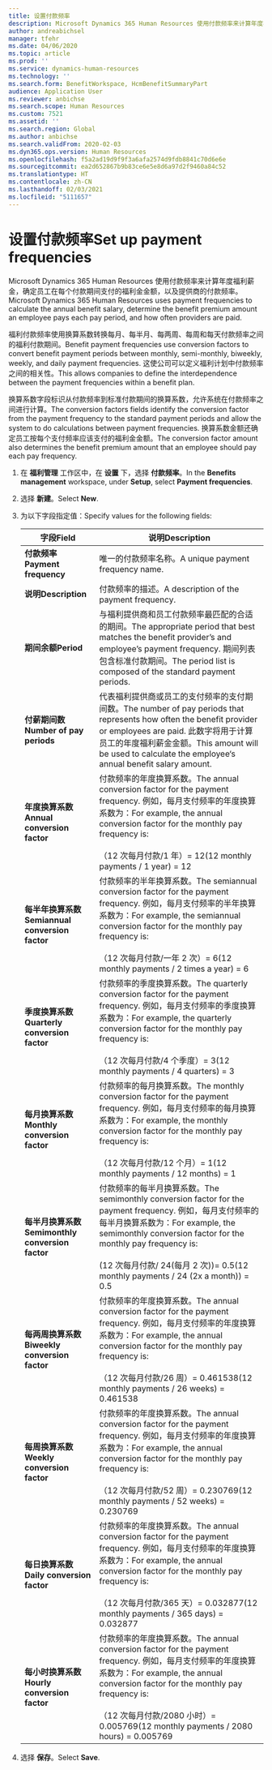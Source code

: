 ```yaml
---
title: 设置付款频率
description: Microsoft Dynamics 365 Human Resources 使用付款频率来计算年度福利薪金，确定员工在每个付款期间支付的福利金金额，以及提供商的付款频率。
author: andreabichsel
manager: tfehr
ms.date: 04/06/2020
ms.topic: article
ms.prod: ''
ms.service: dynamics-human-resources
ms.technology: ''
ms.search.form: BenefitWorkspace, HcmBenefitSummaryPart
audience: Application User
ms.reviewer: anbichse
ms.search.scope: Human Resources
ms.custom: 7521
ms.assetid: ''
ms.search.region: Global
ms.author: anbichse
ms.search.validFrom: 2020-02-03
ms.dyn365.ops.version: Human Resources
ms.openlocfilehash: f5a2ad19d9f9f3a6afa2574d9fdb8841c70d6e6e
ms.sourcegitcommit: ea2d652867b9b83ce6e5e8d6a97d2f9460a84c52
ms.translationtype: HT
ms.contentlocale: zh-CN
ms.lasthandoff: 02/03/2021
ms.locfileid: "5111657"
---
```

# <a name="set-up-payment-frequencies"></a><span data-ttu-id="b6466-103">设置付款频率</span><span class="sxs-lookup"><span data-stu-id="b6466-103">Set up payment frequencies</span></span>

<span data-ttu-id="b6466-104">Microsoft Dynamics 365 Human Resources 使用付款频率来计算年度福利薪金，确定员工在每个付款期间支付的福利金金额，以及提供商的付款频率。</span><span class="sxs-lookup"><span data-stu-id="b6466-104">Microsoft Dynamics 365 Human Resources uses payment frequencies to calculate the annual benefit salary, determine the benefit premium amount an employee pays each pay period, and how often providers are paid.</span></span>

<span data-ttu-id="b6466-105">福利付款频率使用换算系数转换每月、每半月、每两周、每周和每天付款频率之间的福利付款期间。</span><span class="sxs-lookup"><span data-stu-id="b6466-105">Benefit payment frequencies use conversion factors to convert benefit payment periods between monthly, semi-monthly, biweekly, weekly, and daily payment frequencies.</span></span> <span data-ttu-id="b6466-106">这使公司可以定义福利计划中付款频率之间的相关性。</span><span class="sxs-lookup"><span data-stu-id="b6466-106">This allows companies to define the interdependence between the payment frequencies within a benefit plan.</span></span>

<span data-ttu-id="b6466-107">换算系数字段标识从付款频率到标准付款期间的换算系数，允许系统在付款频率之间进行计算。</span><span class="sxs-lookup"><span data-stu-id="b6466-107">The conversion factors fields identify the conversion factor from the payment frequency to the standard payment periods and allow the system to do calculations between payment frequencies.</span></span> <span data-ttu-id="b6466-108">换算系数金额还确定员工按每个支付频率应该支付的福利金金额。</span><span class="sxs-lookup"><span data-stu-id="b6466-108">The conversion factor amount also determines the benefit premium amount that an employee should pay each pay frequency.</span></span>

1. <span data-ttu-id="b6466-109">在 **福利管理** 工作区中，在 **设置** 下，选择 **付款频率**。</span><span class="sxs-lookup"><span data-stu-id="b6466-109">In the **Benefits management** workspace, under **Setup**, select **Payment frequencies**.</span></span>

2. <span data-ttu-id="b6466-110">选择 **新建**。</span><span class="sxs-lookup"><span data-stu-id="b6466-110">Select **New**.</span></span>

3. <span data-ttu-id="b6466-111">为以下字段指定值：</span><span class="sxs-lookup"><span data-stu-id="b6466-111">Specify values for the following fields:</span></span>

   | <span data-ttu-id="b6466-112">字段</span><span class="sxs-lookup"><span data-stu-id="b6466-112">Field</span></span> | <span data-ttu-id="b6466-113">说明</span><span class="sxs-lookup"><span data-stu-id="b6466-113">Description</span></span> |
   | --- | --- |
   | <span data-ttu-id="b6466-114">**付款频率**</span><span class="sxs-lookup"><span data-stu-id="b6466-114">**Payment frequency**</span></span> | <span data-ttu-id="b6466-115">唯一的付款频率名称。</span><span class="sxs-lookup"><span data-stu-id="b6466-115">A unique payment frequency name.</span></span> |
   | <span data-ttu-id="b6466-116">**说明**</span><span class="sxs-lookup"><span data-stu-id="b6466-116">**Description**</span></span> | <span data-ttu-id="b6466-117">付款频率的描述。</span><span class="sxs-lookup"><span data-stu-id="b6466-117">A description of the payment frequency.</span></span> |
   | <span data-ttu-id="b6466-118">**期间余额**</span><span class="sxs-lookup"><span data-stu-id="b6466-118">**Period**</span></span> | <span data-ttu-id="b6466-119">与福利提供商和员工付款频率最匹配的合适的期间。</span><span class="sxs-lookup"><span data-stu-id="b6466-119">The appropriate period that best matches the benefit provider’s and employee’s payment frequency.</span></span> <span data-ttu-id="b6466-120">期间列表包含标准付款期间。</span><span class="sxs-lookup"><span data-stu-id="b6466-120">The period list is composed of the standard payment periods.</span></span> |
   | <span data-ttu-id="b6466-121">**付薪期间数**</span><span class="sxs-lookup"><span data-stu-id="b6466-121">**Number of pay periods**</span></span> | <span data-ttu-id="b6466-122">代表福利提供商或员工的支付频率的支付期间数。</span><span class="sxs-lookup"><span data-stu-id="b6466-122">The number of pay periods that represents how often the benefit provider or employees are paid.</span></span> <span data-ttu-id="b6466-123">此数字将用于计算员工的年度福利薪金金额。</span><span class="sxs-lookup"><span data-stu-id="b6466-123">This amount will be used to calculate the employee‘s annual benefit salary amount.</span></span> |
   | <span data-ttu-id="b6466-124">**年度换算系数**</span><span class="sxs-lookup"><span data-stu-id="b6466-124">**Annual conversion factor**</span></span> | <span data-ttu-id="b6466-125">付款频率的年度换算系数。</span><span class="sxs-lookup"><span data-stu-id="b6466-125">The annual conversion factor for the payment frequency.</span></span> <span data-ttu-id="b6466-126">例如，每月支付频率的年度换算系数为：</span><span class="sxs-lookup"><span data-stu-id="b6466-126">For example, the annual conversion factor for the monthly pay frequency is:</span></span> </br></br><span data-ttu-id="b6466-127">（12 次每月付款/1 年）= 12</span><span class="sxs-lookup"><span data-stu-id="b6466-127">(12 monthly payments / 1 year) = 12</span></span> |
   | <span data-ttu-id="b6466-128">**每半年换算系数**</span><span class="sxs-lookup"><span data-stu-id="b6466-128">**Semiannual conversion factor**</span></span> | <span data-ttu-id="b6466-129">付款频率的半年换算系数。</span><span class="sxs-lookup"><span data-stu-id="b6466-129">The semiannual conversion factor for the payment frequency.</span></span> <span data-ttu-id="b6466-130">例如，每月支付频率的半年换算系数为：</span><span class="sxs-lookup"><span data-stu-id="b6466-130">For example, the semiannual conversion factor for the monthly pay frequency is:</span></span> </br></br><span data-ttu-id="b6466-131">（12 次每月付款/一年 2 次）= 6</span><span class="sxs-lookup"><span data-stu-id="b6466-131">(12 monthly payments / 2 times a year) = 6</span></span> |
   | <span data-ttu-id="b6466-132">**季度换算系数**</span><span class="sxs-lookup"><span data-stu-id="b6466-132">**Quarterly conversion factor**</span></span> | <span data-ttu-id="b6466-133">付款频率的季度换算系数。</span><span class="sxs-lookup"><span data-stu-id="b6466-133">The quarterly conversion factor for the payment frequency.</span></span> <span data-ttu-id="b6466-134">例如，每月支付频率的季度换算系数为：</span><span class="sxs-lookup"><span data-stu-id="b6466-134">For example, the quarterly conversion factor for the monthly pay frequency is:</span></span> </br></br><span data-ttu-id="b6466-135">（12 次每月付款/4 个季度）= 3</span><span class="sxs-lookup"><span data-stu-id="b6466-135">(12 monthly payments / 4 quarters) = 3</span></span> |
   | <span data-ttu-id="b6466-136">**每月换算系数**</span><span class="sxs-lookup"><span data-stu-id="b6466-136">**Monthly conversion factor**</span></span> | <span data-ttu-id="b6466-137">付款频率的每月换算系数。</span><span class="sxs-lookup"><span data-stu-id="b6466-137">The monthly conversion factor for the payment frequency.</span></span> <span data-ttu-id="b6466-138">例如，每月支付频率的每月换算系数为：</span><span class="sxs-lookup"><span data-stu-id="b6466-138">For example, the monthly conversion factor for the monthly pay frequency is:</span></span> </br></br><span data-ttu-id="b6466-139">（12 次每月付款/12 个月）= 1</span><span class="sxs-lookup"><span data-stu-id="b6466-139">(12 monthly payments / 12 months) = 1</span></span> |
   | <span data-ttu-id="b6466-140">**每半月换算系数**</span><span class="sxs-lookup"><span data-stu-id="b6466-140">**Semimonthly conversion factor**</span></span> | <span data-ttu-id="b6466-141">付款频率的每半月换算系数。</span><span class="sxs-lookup"><span data-stu-id="b6466-141">The semimonthly conversion factor for the payment frequency.</span></span> <span data-ttu-id="b6466-142">例如，每月支付频率的每半月换算系数为：</span><span class="sxs-lookup"><span data-stu-id="b6466-142">For example, the semimonthly conversion factor for the monthly pay frequency is:</span></span> </br></br><span data-ttu-id="b6466-143">(12 次每月付款/ 24(每月 2 次))= 0.5</span><span class="sxs-lookup"><span data-stu-id="b6466-143">(12 monthly payments / 24 (2x a month)) = 0.5</span></span> | 
   | <span data-ttu-id="b6466-144">**每两周换算系数**</span><span class="sxs-lookup"><span data-stu-id="b6466-144">**Biweekly conversion factor**</span></span> | <span data-ttu-id="b6466-145">付款频率的年度换算系数。</span><span class="sxs-lookup"><span data-stu-id="b6466-145">The annual conversion factor for the payment frequency.</span></span> <span data-ttu-id="b6466-146">例如，每月支付频率的年度换算系数为：</span><span class="sxs-lookup"><span data-stu-id="b6466-146">For example, the annual conversion factor for the monthly pay frequency is:</span></span> </br></br><span data-ttu-id="b6466-147">（12 次每月付款/26 周）= 0.461538</span><span class="sxs-lookup"><span data-stu-id="b6466-147">(12 monthly payments / 26 weeks) = 0.461538</span></span> |
   | <span data-ttu-id="b6466-148">**每周换算系数**</span><span class="sxs-lookup"><span data-stu-id="b6466-148">**Weekly conversion factor**</span></span> | <span data-ttu-id="b6466-149">付款频率的年度换算系数。</span><span class="sxs-lookup"><span data-stu-id="b6466-149">The annual conversion factor for the payment frequency.</span></span> <span data-ttu-id="b6466-150">例如，每月支付频率的年度换算系数为：</span><span class="sxs-lookup"><span data-stu-id="b6466-150">For example, the annual conversion factor for the monthly pay frequency is:</span></span> </br></br><span data-ttu-id="b6466-151">（12 次每月付款/52 周）= 0.230769</span><span class="sxs-lookup"><span data-stu-id="b6466-151">(12 monthly payments / 52 weeks) = 0.230769</span></span> |
   | <span data-ttu-id="b6466-152">**每日换算系数**</span><span class="sxs-lookup"><span data-stu-id="b6466-152">**Daily conversion factor**</span></span> | <span data-ttu-id="b6466-153">付款频率的年度换算系数。</span><span class="sxs-lookup"><span data-stu-id="b6466-153">The annual conversion factor for the payment frequency.</span></span> <span data-ttu-id="b6466-154">例如，每月支付频率的年度换算系数为：</span><span class="sxs-lookup"><span data-stu-id="b6466-154">For example, the annual conversion factor for the monthly pay frequency is:</span></span> </br></br><span data-ttu-id="b6466-155">（12 次每月付款/365 天）= 0.032877</span><span class="sxs-lookup"><span data-stu-id="b6466-155">(12 monthly payments / 365 days) = 0.032877</span></span> |
   | <span data-ttu-id="b6466-156">**每小时换算系数**</span><span class="sxs-lookup"><span data-stu-id="b6466-156">**Hourly conversion factor**</span></span> | <span data-ttu-id="b6466-157">付款频率的年度换算系数。</span><span class="sxs-lookup"><span data-stu-id="b6466-157">The annual conversion factor for the payment frequency.</span></span> <span data-ttu-id="b6466-158">例如，每月支付频率的年度换算系数为：</span><span class="sxs-lookup"><span data-stu-id="b6466-158">For example, the annual conversion factor for the monthly pay frequency is:</span></span> </br></br><span data-ttu-id="b6466-159">（12 次每月付款/2080 小时）= 0.005769</span><span class="sxs-lookup"><span data-stu-id="b6466-159">(12 monthly payments / 2080 hours) = 0.005769</span></span>

4. <span data-ttu-id="b6466-160">选择 **保存**。</span><span class="sxs-lookup"><span data-stu-id="b6466-160">Select **Save**.</span></span> 
